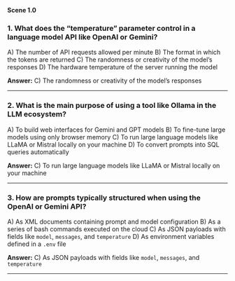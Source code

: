 **Scene 1.0**


### **1. What does the “temperature” parameter control in a language model API like OpenAI or Gemini?**

A) The number of API requests allowed per minute
B) The format in which the tokens are returned
C) The randomness or creativity of the model’s responses
D) The hardware temperature of the server running the model

**Answer:** C) The randomness or creativity of the model’s responses

---

### **2. What is the main purpose of using a tool like Ollama in the LLM ecosystem?**

A) To build web interfaces for Gemini and GPT models
B) To fine-tune large models using only browser memory
C) To run large language models like LLaMA or Mistral locally on your machine
D) To convert prompts into SQL queries automatically

**Answer:** C) To run large language models like LLaMA or Mistral locally on your machine

---

### **3. How are prompts typically structured when using the OpenAI or Gemini API?**

A) As XML documents containing prompt and model configuration
B) As a series of bash commands executed on the cloud
C) As JSON payloads with fields like `model`, `messages`, and `temperature`
D) As environment variables defined in a `.env` file

**Answer:** C) As JSON payloads with fields like `model`, `messages`, and `temperature`

---
